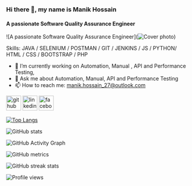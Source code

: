 ### Hi there 👋, my name is Manik Hossain
#### A passionate Software Quality Assurance Engineer
![A passionate Software Quality Assurance Engineer](![Cover photo](https://github.com/ManikHossain27/ManikHossain27/assets/131261253/db8c04ed-6f09-4926-a763-3ba8d0d8725b))


Skills: JAVA / SELENIUM / POSTMAN / GIT / JENKINS / JS / PYTHON/ HTML / CSS / BOOTSTRAP / PHP

- 🔭 I’m currently working on Automation, Manual , API and Performance Testing,  
- 💬 Ask me about Automation, Manual, API and Performance Testing 
- 📫 How to reach me: manik.hossain_27@outlook.com 


[<img src='https://cdn.jsdelivr.net/npm/simple-icons@3.0.1/icons/github.svg' alt='github' height='40'>](https://github.com/ManikHossain27)  [<img src='https://cdn.jsdelivr.net/npm/simple-icons@3.0.1/icons/linkedin.svg' alt='linkedin' height='40'>](https://www.linkedin.com/in/Manik27/)  [<img src='https://cdn.jsdelivr.net/npm/simple-icons@3.0.1/icons/facebook.svg' alt='facebook' height='40'>](https://www.facebook.com/manik.hossain.35110)  

[![Top Langs](https://github-readme-stats.vercel.app/api/top-langs/?username=ManikHossain27)](https://github.com/anuraghazra/github-readme-stats)

![GitHub stats](https://github-readme-stats.vercel.app/api?username=ManikHossain27&show_icons=true)  

![GitHub Activity Graph](https://activity-graph.herokuapp.com/graph?username=ManikHossain27)  

![GitHub metrics](https://metrics.lecoq.io/ManikHossain27)  

![GitHub streak stats](https://streak-stats.demolab.com/?user=ManikHossain27)  

![Profile views](https://gpvc.arturio.dev/ManikHossain27)  
